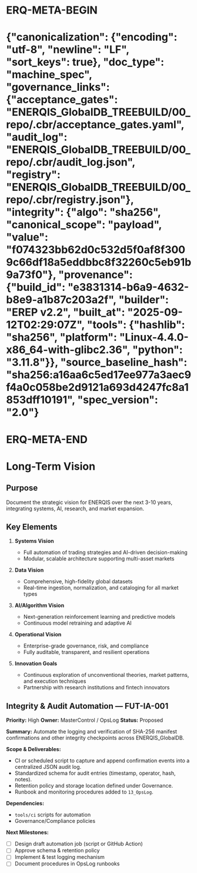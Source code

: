 # ERQ-META-BEGIN
# {"canonicalization": {"encoding": "utf-8", "newline": "LF", "sort_keys": true}, "doc_type": "machine_spec", "governance_links": {"acceptance_gates": "ENERQIS_GlobalDB_TREEBUILD/00_repo/.cbr/acceptance_gates.yaml", "audit_log": "ENERQIS_GlobalDB_TREEBUILD/00_repo/.cbr/audit_log.json", "registry": "ENERQIS_GlobalDB_TREEBUILD/00_repo/.cbr/registry.json"}, "integrity": {"algo": "sha256", "canonical_scope": "payload", "value": "f074323bb62d0c532d5f0af8f3009c66df18a5eddbbc8f32260c5eb91b9a73f0"}, "provenance": {"build_id": "e3831314-b6a9-4632-b8e9-a1b87c203a2f", "builder": "EREP v2.2", "built_at": "2025-09-12T02:29:07Z", "tools": {"hashlib": "sha256", "platform": "Linux-4.4.0-x86_64-with-glibc2.36", "python": "3.11.8"}}, "source_baseline_hash": "sha256:a16aa6c5ed17ee977a3aec9f4a0c058be2d9121a693d4247fc8a1853dff10191", "spec_version": "2.0"}
# ERQ-META-END
# Long-Term Vision

## Purpose
Document the strategic vision for ENERQIS over the next 3-10 years, integrating systems, AI, research, and market expansion.

## Key Elements
1. **Systems Vision**
   - Full automation of trading strategies and AI-driven decision-making
   - Modular, scalable architecture supporting multi-asset markets

2. **Data Vision**
   - Comprehensive, high-fidelity global datasets
   - Real-time ingestion, normalization, and cataloging for all market types

3. **AI/Algorithm Vision**
   - Next-generation reinforcement learning and predictive models
   - Continuous model retraining and adaptive AI

4. **Operational Vision**
   - Enterprise-grade governance, risk, and compliance
   - Fully auditable, transparent, and resilient operations

5. **Innovation Goals**
   - Continuous exploration of unconventional theories, market patterns, and execution techniques
   - Partnership with research institutions and fintech innovators

## Integrity & Audit Automation — FUT-IA-001

**Priority:** High
**Owner:** MasterControl / OpsLog
**Status:** Proposed

**Summary:**
Automate the logging and verification of SHA-256 manifest confirmations and other integrity checkpoints across ENERQIS_GlobalDB.

**Scope & Deliverables:**
- CI or scheduled script to capture and append confirmation events into a centralized JSON audit log.
- Standardized schema for audit entries (timestamp, operator, hash, notes).
- Retention policy and storage location defined under Governance.
- Runbook and monitoring procedures added to `13_OpsLog`.

**Dependencies:**
- `tools/ci` scripts for automation
- Governance/Compliance policies

**Next Milestones:**
- [ ] Design draft automation job (script or GitHub Action)
- [ ] Approve schema & retention policy
- [ ] Implement & test logging mechanism
- [ ] Document procedures in OpsLog runbooks
